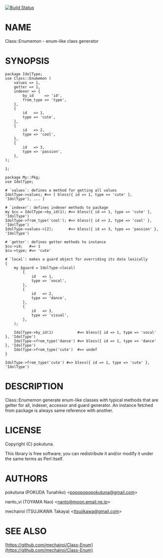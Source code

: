 [![Build Status](https://travis-ci.org/pokutuna/p5-Class-Enumemon.svg?branch=master)](https://travis-ci.org/pokutuna/p5-Class-Enumemon)
# NAME

Class::Enumemon - enum-like class generator

# SYNOPSIS

    package IdolType;
    use Class::Enumemon (
        values => 1,
        getter => 1,
        indexer => {
            by_id     => 'id',
            from_type => 'type',
        },
        {
            id   => 1,
            type => 'cute',
        },
        {
            id   => 2,
            type => 'cool',
        },
        {
            id   => 3,
            type => 'passion',
        },
    );

    1;

    package My::Pkg;
    use IdolType;

    # `values`: defines a method for getting all values
    IdolType->values; #=> [ bless({ id => 1, type => 'cute' }, 'IdolType'), ... ]

    # `indexer`: defines indexer methods to package
    my $cu = IdolType->by_id(1); #=> bless({ id => 1, type => 'cute' }, 'IdolType')
    IdolType->from_type('cool'); #=> bless({ id => 2, type => 'cool' }, 'IdolType')
    IdolType->values->[2];       #=> bless({ id => 3, type => 'passion' }, 'IdolType')

    # `getter`: defines getter methods to instance
    $cu->id;   #=> 1
    $cu->type; #=> 'cute'

    # `local`: makes a guard object for overriding its data lexically
    {
        my $guard = IdolType->local(
            {
                id   => 1,
                type => 'vocal',
            },
            {
                id   => 2,
                type => 'dance',
            },
            {
                id   => 3,
                type => 'visual',
            },
        );

        IdolType->by_id(1)           #=> bless({ id => 1, type => 'vocal' }, 'IdolType')
        IdolType->from_type('dance') #=> bless({ id => 1, type => 'dance' }, 'IdolType')
        IdolType->from_type('cute')  #=> undef
    }

    IdolType->from_type('cute') #=> bless({ id => 1, type => 'cute' }, 'IdolType')

# DESCRIPTION

Class::Enumemon generate enum-like classes with typical methods that are getter for all, indexer, accessor and guard generator.
An instance fetched from package is always same reference with another.

# LICENSE

Copyright (C) pokutuna.

This library is free software; you can redistribute it and/or modify
it under the same terms as Perl itself.

# AUTHORS

pokutuna (POKUDA Tunahiko) &lt;popopopopokutuna@gmail.com>

nanto\_vi (TOYAMA Nao) &lt;nanto@moon.email.ne.jp>

mechairoi (TSUJIKAWA Takaya) &lt;ttsujikawa@gmail.com>

# SEE ALSO

[https://github.com/mechairoi/Class-Enum](https://github.com/mechairoi/Class-Enum)
